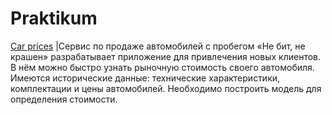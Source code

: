 # Praktikum
[Car prices](https://github.com/KrlvIvn/Praktikum/blob/main/2021-04-12_10_Gradient.ipynb)
|Сервис по продаже автомобилей с пробегом «Не бит, не крашен» разрабатывает приложение для привлечения новых клиентов. 
В нём можно быстро узнать рыночную стоимость своего автомобиля. Имеются исторические данные: технические характеристики, комплектации и цены автомобилей. 
Необходимо построить модель для определения стоимости.

